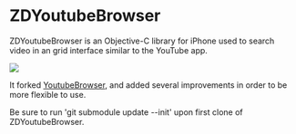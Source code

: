ZDYoutubeBrowser
================
ZDYoutubeBrowser is an Objective-C library for iPhone used to search video in an grid interface similar to the YouTube app.

[![](https://pbs.twimg.com/media/BKs5HoSCUAMAvrc.png:large)](https://pbs.twimg.com/media/BKs5HoSCUAMAvrc.png:large)

It forked [YoutubeBrowser](https://github.com/JSONModel/YouTubeBrowserDemo),
and added several improvements in order to be more flexible to use.

Be sure to run 'git submodule update --init' upon first clone of ZDYoutubeBrowser.
